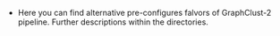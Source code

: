 * Here you can find alternative pre-configures falvors of GraphClust-2 pipeline. Further descriptions within the directories.
